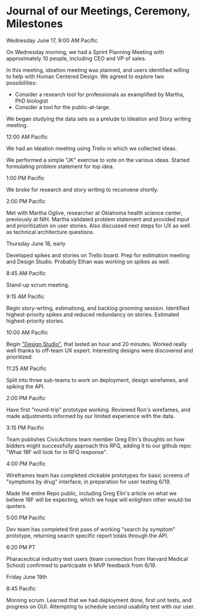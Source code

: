 # Journal of our Meetings, Ceremony, Milestones

Wednesday June 17, 9:00 AM Pacific

On Wednesday morning, we had a Sprint Planning Meeting with approximately 10 people, including CEO and VP of sales.

In this meeting, ideation meeting was planned, and users identified willing to help with Human Centered Design. We agreed to explore two possibilities:

* Consider a research tool for professionals as examplified by Martha, PhD biologist
* Consider a tool for the public-at-large.

We began studying the data sets as a prelude to Ideation and Story writing meeting.

12:00 AM Pacific

We had an Ideation meeting using Trello in which we collected ideas.

We performed a simple "JK" exercise to vote on the various ideas. Started formulating problem statement for top idea.

1:00 PM Pacific

We broke for research and story writing to reconvene shortly.

2:00 PM Pacific

Met with Martha Oglive, researcher at Oklahoma health science center, previously at NIH. Martha validated problem statement and provided input and prioritization on user stories. Also discussed next steps for UX as well as technical architecture questions.

Thursday June 18, early

Developed spikes and stories on Trello board.  Prep for estimation meeting and Design Studio.  Probably Ethan was working on spikes as well.

8:45 AM Pacific

Stand-up scrum meeting.

9:15 AM Pacific

Begin story-wrting, estimationg, and backlog grooming session.  Identified highest-priority spikes and reduced redundancy on stories.  Estimated highest-priority stories.

10:00 AM Pacific

Begin ["Design Studio"](http://www.willowtreeapps.com/blog/3-steps-to-running-design-studio-workshops-best-practices-tips/), that lasted an hour and 20 minutes. Worked really well thanks to off-team UX expert.  Interesting designs were discovered and prioritized.

11:25 AM Pacific 

Split into three sub-teams to work on deployment, design wirefames, and spiking the API.

2:00 PM Pacific

Have first "round-trip" prototype working. Reviewed Ron's wirefames, and made adjustments informed by our limited experience with the data.

3:15 PM Pacific

Team publishes CivicActions team member Greg Elin's thoughts on how bidders might successfully approach this RFQ, adding it to our github repo: "What 18F will look for in RFQ response". 

4:00 PM Pacific

Wireframes team has completed clickable prototypes for basic screens of "symptoms by drug" interface, in preparation for user testing 6/19.

Made the entire Repo public, including Greg Elin's article on what we believe 18F will be expecting, which we hope will enlighten other would-be quoters.

5:00 PM Pacific

Dev team has completed first pass of working "search by symptom" prototype, returning search specific report totals through the API. 

6:20 PM PT

Pharaceutical industry test users (team connection from Harvard Medical School) confirmed to participate in MVP feedback from 6/19. 

Friday June 19th

8:45 Pacific

Morning scrum.  Learned that we had deployment done, first unit tests, and progress on GUI. Attempting to schedule second usability test with our user.

















